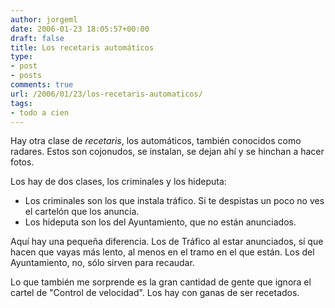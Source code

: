 ```yaml
---
author: jorgeml
date: 2006-01-23 18:05:57+00:00
draft: false
title: Los recetaris automáticos
type: 
- post
- posts
comments: true
url: /2006/01/23/los-recetaris-automaticos/
tags:
- todo a cien
---
```


Hay otra clase de _recetaris_, los automáticos, también conocidos como radares. Estos son cojonudos, se instalan, se dejan ahí y se hinchan a hacer fotos.

Los hay de dos clases, los criminales y los hideputa:

* Los criminales son los que instala tráfico. Si te despistas un poco no ves el cartelón que los anuncia.
* Los hideputa son los del Ayuntamiento, que no están anunciados.


Aquí hay una pequeña diferencia. Los de Tráfico al estar anunciados, sí que hacen que vayas más lento, al menos en el tramo en el que están. Los del Ayuntamiento, no, sólo sirven para recaudar.

Lo que también me sorprende es la gran cantidad de gente que ignora el cartel de "Control de velocidad". Los hay con ganas de ser recetados.
